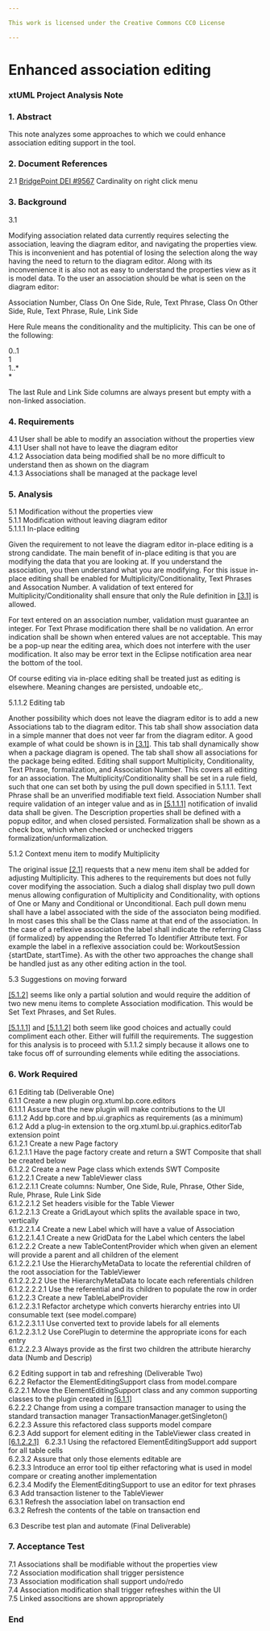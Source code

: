 ```yaml
---

This work is licensed under the Creative Commons CC0 License

---
```


# Enhanced association editing  
### xtUML Project Analysis Note

### 1. Abstract

This note analyzes some approaches to which we could enhance association editing support in the tool.  

### 2. Document References
<a id="2.1"></a>2.1 [BridgePoint DEI #9567](https://support.onefact.net/issues/9567) Cardinality on right click menu  

### 3. Background

3.1  

Modifying association related data currently requires selecting the association, leaving the diagram editor, and navigating the properties view.  This is inconvenient and has potential of losing the selection along the way having the need to return to the diagram editor.  Along with its inconvenience it is also not as easy to understand the properties view as it is model data.  To the user an association should be what is seen on the diagram editor:  

Association Number, Class On One Side, Rule, Text Phrase, Class On Other Side, Rule, Text Phrase, Rule, Link Side  

Here Rule means the conditionality and the multiplicity.  This can be one of the following:  

0..1  
1  
1..*  
*  

The last Rule and Link Side columns are always present but empty with a non-linked association.  

### 4. Requirements

4.1 User shall be able to modify an association without the properties view  
4.1.1 User shall not have to leave the diagram editor  
4.1.2 Association data being modified shall be no more difficult to understand then as shown on the diagram  
4.1.3 Associations shall be managed at the package level  

### 5. Analysis

5.1 Modification without the properties view  
5.1.1 Modification without leaving diagram editor  
5.1.1.1 In-place editing  

Given the requirement to not leave the diagram editor in-place editing is a strong candidate.  The main benefit of in-place editing is that you are modifying the data that you are looking at.  If you understand the association, you then understand what you are modifying.  For this issue in-place editing shall be enabled for Multiplicity/Conditionality, Text Phrases and Assocation Number.  A validation of text entered for Multiplicity/Conditionality shall ensure that only the Rule definition in [[3.1]](#3.1) is allowed.    

For text entered on an association number, validation must guarantee an integer.  For Text Phrase modification there shall be no validation.  An error indication shall be shown when entered values are not acceptable.  This may be a pop-up near the editing area, which does not interfere with the user modification.  It also may be error text in the Eclipse notification area near the bottom of the tool.  

Of course editing via in-place editing shall be treated just as editing is elsewhere.  Meaning changes are persisted, undoable etc,.  

5.1.1.2 Editing tab  

Another possibility which does not leave the diagram editor is to add a new Associations tab to the diagram editor.  This tab shall show association data in a simple manner that does not veer far from the diagram editor.  A good example of what could be shown is in [[3.1]](#3.1).  This tab shall dynamically show when a package diagram is opened.  The tab shall show all associations for the package being edited.  Editing shall support Multiplicity, Conditionality, Text Phrase, formalization, and Association Number.  This covers all editing for an association.  The Multiplicity/Conditionality shall be set in a rule field, such that one can set both by using the pull down specified in 5.1.1.1.  Text Phrase shall be an unverified modifiable text field.  Association Number shall require validation of an integer value and as in [[5.1.1.1]](#5.1.1.1) notification of invalid data shall be given.  The Description properties shall be defined with a popup editor, and when closed persisted.  Formalization shall be shown as a check box, which when checked or unchecked triggers formalization/unformalization.

5.1.2 Context menu item to modify Multiplicity  

The original issue [[2.1]](#2.1) requests that a new menu item shall be added for adjusting Multiplicity.  This adheres to the requirements but does not fully cover modifying the association.  Such a dialog shall display two pull down menus allowing configuration of Multiplicity and Conditionality, with options of One or Many and Conditional or Unconditional.  Each pull down menu shall have a label associated with the side of the associaton being modified.  In most cases this shall be the Class name at that end of the association.  In the case of a reflexive association the label shall indicate the referring Class (if formalized) by appending the Referred To Identifier Attribute text.  For example the label in a reflexive association could be: WorkoutSession {startDate, startTime}.  As with the other two approaches the change shall be handled just as any other editing action in the tool.  

5.3 Suggestions on moving forward  

[[5.1.2]](#5.1.2) seems like only a partial solution and would require the addition of two new menu items to complete Association modification.  This would be Set Text Phrases, and Set Rules.  

[[5.1.1.1]](#5.1.1.1) and [[5.1.1.2]](#5.1.1.2) both seem like good choices and actually could compliment each other.  Either will fulfill the requirements.  The suggestion for this analysis is to proceed with 5.1.1.2 simply because it allows one to take focus off of surrounding elements while editing the associations.

### 6. Work Required

6.1 Editing tab (Deliverable One)  
6.1.1 Create a new plugin org.xtuml.bp.core.editors  
6.1.1.1 Assure that the new plugin will make contributions to the UI  
6.1.1.2 Add bp.core and bp.ui.graphics as requirements (as a minimum)  
6.1.2 Add a plug-in extension to the org.xtuml.bp.ui.graphics.editorTab extension point  
6.1.2.1 Create a new Page factory  
6.1.2.1.1 Have the page factory create and return a SWT Composite that shall be created below  
6.1.2.2 Create a new Page class which extends SWT Composite  
6.1.2.2.1 Create a new TableViewer class   
6.1.2.2.1.1 Create columns: Number, One Side, Rule, Phrase, Other Side, Rule, Phrase, Rule Link Side    
6.1.2.2.1.2 Set headers visible for the Table Viewer  
6.1.2.2.1.3 Create a GridLayout which splits the available space in two, vertically  
6.1.2.2.1.4 Create a new Label which will have a value of Association  
6.1.2.2.1.4.1 Create a new GridData for the Label which centers the label  
6.1.2.2.2 Create a new TableContentProvider which when given an element will provide a parent and all children of the element  
6.1.2.2.2.1 Use the HierarchyMetaData to locate the referential children of the root association for the TableViewer  
6.1.2.2.2.2 Use the HierarchyMetaData to locate each referentials children  
6.1.2.2.2.2.1 Use the referential and its children to populate the row in order  
6.1.2.2.3 Create a new TableLabelProvider  
6.1.2.2.3.1 Refactor archetype which converts hierarchy entries into UI consumable text (see model.compare)  
6.1.2.2.3.1.1 Use converted text to provide labels for all elements  
6.1.2.2.3.1.2 Use CorePlugin to determine the appropriate icons for each entry  
6.1.2.2.2.3 Always provide as the first two children the attribute hierarchy data (Numb and Descrip)  
  
6.2 Editing support in tab and refreshing (Deliverable Two)  
6.2.2 Refactor the ElementEditingSupport class from model.compare  
6.2.2.1 Move the ElementEditingSupport class and any common supporting classes to the plugin created in [[6.1.1]](#6.1.1)  
6.2.2.2 Change from using a compare transaction manager to using the standard transaction manager TransactionManager.getSingleton()  
6.2.2.3 Assure this refactored class supports model compare  
6.2.3 Add support for element editing in the TableViewer class created in [[6.1.2.2.1]](#6.1.2.2.1)  
6.2.3.1 Using the refactored ElementEditingSupport add support for all table cells  
6.2.3.2 Assure that only those elements editable are  
6.2.3.3 Introduce an error tool tip either refactoring what is used in model compare or creating another implementation  
6.2.3.4 Modify the ElementEditingSupport to use an editor for text phrases  
6.3 Add transaction listener to the TableViewer  
6.3.1 Refresh the association label on transaction end  
6.3.2 Refresh the contents of the table on transaction end  

6.3 Describe test plan and automate (Final Deliverable)  


### 7. Acceptance Test

7.1 Associations shall be modifiable without the properties view  
7.2 Association modification shall trigger persistence  
7.3 Association modification shall support undo/redo  
7.4 Association modification shall trigger refreshes within the UI  
7.5 Linked associtions are shown appropriately  

### End
